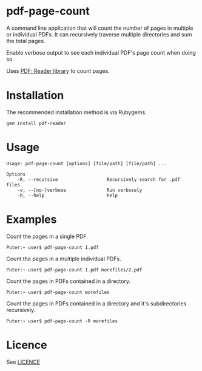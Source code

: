 # pdf-page-count

A command line application that will count the number of pages in multiple or individual PDFs. It can recursively traverse multiple directories and sum the total pages.

Enable verbose output to see each individual PDF's page count when doing so.

Uses [PDF::Reader library](http://github.com/yob/pdf-reader) to count pages.

# Installation

The recommended installation method is via Rubygems.

	gem install pdf-reader

# Usage

	Usage: pdf-page-count [options] [file/path] [file/path] ...
	
	Options
	    -R, --recursive                  Recursively search for .pdf 	files
	    -v, --[no-]verbose               Run verbosely
	    -h, --help                       help

# Examples

Count the pages in a single PDF.

	Puter:~ user$ pdf-page-count 1.pdf

Count the pages in a multiple individual PDFs.

	Puter:~ user$ pdf-page-count 1.pdf morefiles/2.pdf

Count the pages in PDFs contained in a directory.

	Puter:~ user$ pdf-page-count morefiles

Count the pages in PDFs contained in a directory and it's subdirectories recursively.

	Puter:~ user$ pdf-page-count -R morefiles	

# Licence

See [LICENCE](LICENSE)